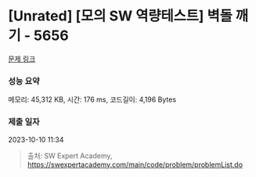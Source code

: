 # [Unrated] [모의 SW 역량테스트] 벽돌 깨기 - 5656 

[문제 링크](https://swexpertacademy.com/main/code/problem/problemDetail.do?contestProbId=AWXRQm6qfL0DFAUo) 

### 성능 요약

메모리: 45,312 KB, 시간: 176 ms, 코드길이: 4,196 Bytes

### 제출 일자

2023-10-10 11:34



> 출처: SW Expert Academy, https://swexpertacademy.com/main/code/problem/problemList.do